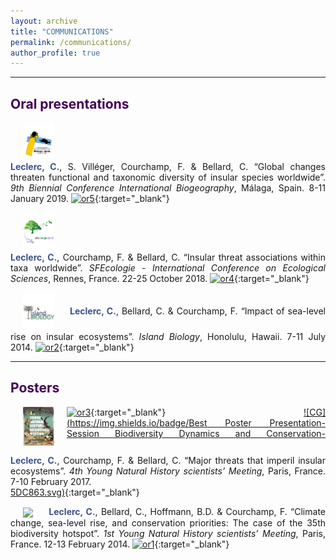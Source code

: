 ```yaml
---
layout: archive
title: "COMMUNICATIONS"
permalink: /communications/
author_profile: true
---
```

<style> body {text-align: justify} </style> <!-- Justify text. -->

------

## <span style="color:#440154">**Oral presentations**</span>

<img src="/images/logo_malaga_2019.png"
    width="50"
    hspace="20"
    style="vertical-align:middle;"
    style="float:left;">    
<span style="color:#3B528B">**Leclerc, C.**</span>, S. Villéger, Courchamp, F. & Bellard, C. “Global changes threaten functional and taxonomic diversity of insular species worldwide”. *9th Biennial Conference International Biogeography*, Málaga, Spain. 8-11 January 2019. [![or5](https://img.shields.io/badge/figshare-s/84e67cb4cc6a98e87e95-21908C.svg)](https://figshare.com/s/84e67cb4cc6a98e87e95){:target="_blank"}

<img src="/images/logo_sfecologie_2018.png"
  width="50"
  hspace="20"
  style="vertical-align:middle;"
  vertical-align="middle"
  style="float:left;">    
<span style="color:#3B528B">**Leclerc, C.**</span>, Courchamp, F. & Bellard, C. “Insular threat associations within taxa worldwide”. *SFEcologie - International Conference on Ecological Sciences*, Rennes, France. 22-25 October 2018. [![or4](https://img.shields.io/badge/figshare-s/363da25268b55e068613-21908C.svg)](https://figshare.com/s/363da25268b55e068613){:target="_blank"}

<img src="/images/logo_islandbiology.png"
  width="50"
  hspace="20"
  style="vertical-align:middle;"
  vertical-align="middle"
  style="float:left;">
<span style="color:#3B528B">**Leclerc, C.**</span>, Bellard, C. & Courchamp, F. “Impact of sea-level rise on insular ecosystems”. *Island Biology*, Honolulu, Hawaii. 7-11 July 2014. [![or2](https://img.shields.io/badge/figshare-s/754f947c8e0b675ed33b-21908C.svg)](https://figshare.com/s/754f947c8e0b675ed33b){:target="_blank"}

------

## <span style="color:#440154">**Posters**</span>

<img src="/images/logo_ynhm_2017.jpg"
  width="50"
  hspace="20"
  style="float:left;">
<span style="float:left;padding-top:15px;"><span style="color:#3B528B">**Leclerc, C.**</span>, Courchamp, F. & Bellard, C. “Major threats that imperil insular ecosystems”. *4th Young Natural History scientists’ Meeting*, Paris, France. 7-10 February 2017.</span> [![or3](https://img.shields.io/badge/figshare-s/34f7eb89aa90ab001f9a-21908C.svg)](https://figshare.com/s/34f7eb89aa90ab001f9a){:target="_blank"} [![CG](https://img.shields.io/badge/Best Poster Presentation-Session Biodiversity Dynamics and Conservation-5DC863.svg)](https://www.sfecologie.org/2017/03/11/laureats-sfe-jeunes-chercheurs-sciences-naturelles/){:target="_blank"}

<img src="/images/logo_ynhm_2014.png"
 width="50"
 hspace="20"
 style="vertical-align:middle;"
 style="float:left;">
<span style="color:#3B528B">**Leclerc, C.**</span>, Bellard, C., Hoffmann, B.D. & Courchamp, F. “Climate change, sea-level rise, and conservation priorities: The case of the 35th biodiversity hotspot”. *1st Young Natural History scientists’ Meeting*, Paris, France. 12-13 February 2014. [![or1](https://img.shields.io/badge/figshare-s/5ef9f5d8cf9952d9c5f4-21908C.svg)](https://figshare.com/s/5ef9f5d8cf9952d9c5f4){:target="_blank"}